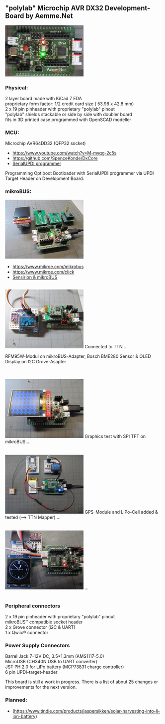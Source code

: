 ## "polylab" Microchip AVR DX32 Development-Board by Aemme.Net

<img src="Images/IMG_3665_20.jpg" alt="polylab" width="50%">

### Physical:
2 layer board made with KiCad 7 EDA  
proprietary form factor: 1/2 credit card size ( 53.98 x 42.8 mm)  
2 x 19 pin pinheader with proprietary "polylab" pinout  
"polylab" shields stackable or side by side with doubler board  
fits in 3D printed case programmed with OpenSCAD modeller  


### MCU:
Microchip AVR64DD32 (QFP32 socket)
* https://www.youtube.com/watch?v=M-myqg-2c5s
* https://github.com/SpenceKonde/DxCore
* [SerialUPDI programmer](https://www.tindie.com/products/mcudude/serialupdi-programmer)

Programming Optiboot Bootloader with SerialUPDI programmer via UPDI Target Header on Development Board.
 

### mikroBUS:

<img src="Images/IMG_3666_20.jpg" alt="polylab" width="50%">

* https://www.mikroe.com/mikrobus
* https://www.mikroe.com/click
* [Sensirion & mikroBUS](https://developer.sensirion.com/partner-spotlight/partner-spotlight-mikroelektronika)
<br>  
<img src="Images/IMG_3669_20.jpg" alt="polylab" width="50%">
Connected to TTN ...

RFM95W-Modul on mikroBUS-Adapter, Bosch BME280 Sensor & OLED Display on I2C Grove-Asapter
<br>
<br>

<br>  
<img src="Images/IMG_3674_20.jpg" alt="polylab" width="50%">
Graphics test with SPI TFT on mikroBUS...
<br>
<br>

<br>  
<img src="Images/IMG_3685_20.jpg" alt="polylab" width="50%">
GPS-Module and LiPo-Cell added & tested (--> TTN Mapper) ...
<br>
<br>

<br>  
<img src="Images/IMG_3677_20.jpg" alt="polylab" width="50%">
...
<br>
<br>

### Peripheral connectors
2 x 19 pin pinheader with proprietary "polylab" pinout  
mikroBUS™ compatible socket header  
2 x Grove connector (i2C & UART)  
1 x Qwiic® connector
   
### Power Supply Connectors
Barrel Jack  7-12V DC, 3.5*1.3mm (AMS1117-5.0)  
MicroUSB (CH340N USB to UART converter)  
JST PH 2.0  for LiPo battery (MCP73831 charge controller)  
6 pin UPDI-target-header

This board is still a work in progress. There is a list of about 25 changes or improvements for the next version.

### Planned:

* (https://www.tindie.com/products/jaspersikken/solar-harvesting-into-li-ion-battery)


